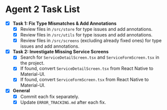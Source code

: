 # Agent 2 Task List

- [x] **Task 1: Fix Type Mismatches & Add Annotations**
  - [x] Review files in `/src/store` for type issues and add annotations.
  - [x] Review files in `/src/utils` for type issues and add annotations.
  - [x] Review files in `/src/screens` (excluding already fixed ones) for type issues and add annotations.
- [x] **Task 2: Investigate Missing Service Screens**
  - [x] Search for `ServiceDetailScreen.tsx` and `ServiceFormScreen.tsx` in the project.
  - [x] If found, convert `ServiceDetailScreen.tsx` from React Native to Material-UI.
  - [x] If found, convert `ServiceFormScreen.tsx` from React Native to Material-UI.
- [x] **General**
  - [x] Commit each fix separately.
  - [x] Update `ERROR_TRACKING.md` after each fix.
